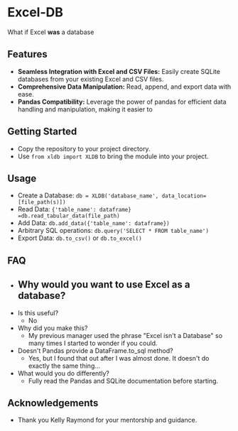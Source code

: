 # Excel-DB
What if Excel **was** a database

## Features
- **Seamless Integration with Excel and CSV Files:** Easily create SQLite databases from your existing Excel and CSV files.
- **Comprehensive Data Manipulation:** Read, append, and export data with ease.
- **Pandas Compatibility:** Leverage the power of pandas for efficient data handling and manipulation, making it easier to 

## Getting Started
- Copy the repository to your project directory.
- Use `from xldb import XLDB` to bring the module into your project.

## Usage
- Create a Database: `db = XLDB('database_name', data_location=[file_path(s)])`
- Read Data: `{'table_name': dataframe} =db.read_tabular_data(file_path)`
- Add Data: `db.add_data({'table_name': dataframe})`
- Arbitrary SQL operations: `db.query('SELECT * FROM table_name')`
- Export Data: `db.to_csv()` or `db.to_excel()`


## FAQ
- Why would you want to use Excel as a database?
  - 
- Is this useful?
  - No
- Why did you make this?
  - My previous manager used the phrase "Excel isn't a Database" so many times I started to wonder if you could.
- Doesn't Pandas provide a DataFrame.to_sql method?
  - Yes, but I found that out after I was almost done. It doesn't do exactly the same thing...
- What would you do differently?
  - Fully read the Pandas and SQLite documentation before starting.

## Acknowledgements
- Thank you Kelly Raymond for your mentorship and guidance. 